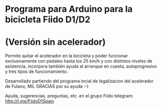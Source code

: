 # Programa para Arduino para la bicicleta Fiido D1/D2
# (Versión sin acelerador)

Permite quitar el acelerador en la bicicleta y poder funcionar exclusivamente con pedales hasta los 25 km/h y con distintos niveles de asistencia, incorpora también ayuda al arranque en cuesta, autoprogresivo y tres tipos de funcionamiento. 

Desarrollado partiendo del programa incial de legalizacion del acelerador de Fulano, MIL GRACIAS por su ayuda :-)

Ayuda, sugerencias, preguntas, etc. en el grupo Fiido telegram:
http://t.me/FiidoD1Spain
